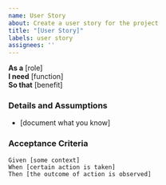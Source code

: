 ```yaml
---
name: User Story
about: Create a user story for the project
title: "[User Story]"
labels: user story
assignees: ''
---
```


**As a** [role]  
**I need** [function]  
**So that** [benefit]  

### Details and Assumptions
* [document what you know]  

### Acceptance Criteria
```gherkin
Given [some context]
When [certain action is taken]
Then [the outcome of action is observed]
